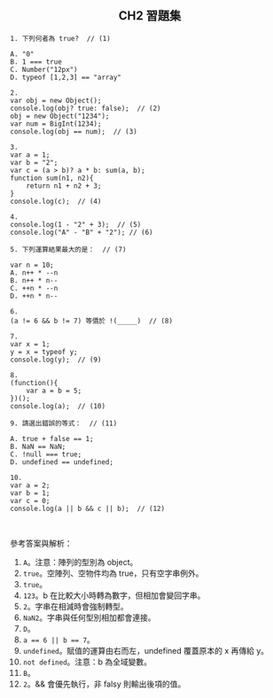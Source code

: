 <h2 align="center">CH2 習題集</h2>

```
1. 下列何者為 true?  // (1)

A. "0"
B. 1 === true
C. Number("12px")
D. typeof [1,2,3] == "array"
```
```
2.
var obj = new Object();
console.log(obj? true: false);  // (2)
obj = new Object("1234");
var num = BigInt(1234);
console.log(obj == num);  // (3)
```
```
3.
var a = 1;
var b = "2";
var c = (a > b)? a * b: sum(a, b);
function sum(n1, n2){
    return n1 + n2 + 3;
}
console.log(c);  // (4)
```
```
4.
console.log(1 - "2" + 3);  // (5)
console.log("A" - "B" + "2"); // (6)
```
```
5. 下列運算結果最大的是：  // (7)

var n = 10;
A. n++ * --n
B. n++ * n--
C. ++n * --n
D. ++n * n--
```
```
6.
(a != 6 && b != 7) 等價於 !(_____)  // (8)
```
```
7.
var x = 1;
y = x = typeof y;
console.log(y);  // (9)
```
```
8.
(function(){
    var a = b = 5;
})();
console.log(a);  // (10)
```
```
9. 請選出錯誤的等式：  // (11)

A. true + false == 1; 
B. NaN == NaN;
C. !null === true;
D. undefined == undefined;
```
```
10.
var a = 2;
var b = 1;
var c = 0;
console.log(a || b && c || b);  // (12)
```
<br>

參考答案與解析：
1. `A`。注意：陣列的型別為 object。
2. `true`。空陣列、空物件均為 true，只有空字串例外。
3. `true`。
4. `123`。b 在比較大小時轉為數字，但相加會變回字串。
5. `2`。字串在相減時會強制轉型。
6. `NaN2`。字串與任何型別相加都會連接。
7. `D`。
8. `a == 6 || b == 7`。
9. `undefined`。賦值的運算由右而左，undefined 覆蓋原本的 x 再傳給 y。
10. `not defined`。注意：b 為全域變數。
11. `B`。
12. `2`。&& 會優先執行，非 falsy 則輸出後項的值。
